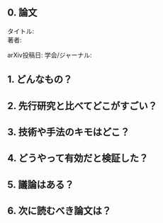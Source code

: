 ## 0. 論文
タイトル: []()  
著者:   
  
arXiv投稿日: 
学会/ジャーナル:   

## 1. どんなもの？

## 2. 先行研究と比べてどこがすごい？

## 3. 技術や手法のキモはどこ？

## 4. どうやって有効だと検証した？

## 5. 議論はある？

## 6. 次に読むべき論文は？
